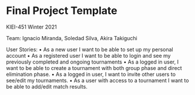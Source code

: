 # Final Project Template

KIEI-451 Winter 2021

Team: Ignacio Miranda, Soledad Silva, Akira Takiguchi

User Stories:
•	As a new user I want to be able to set up my personal account
•	As a registered user I want to be able to login and see my previously completed and ongoing tournaments
•	As a logged in user, I want to be able to create a tournament with both group phase and direct elimination phase.
•	As a logged in user, I want to invite other users to see/edit my tournaments.
•	As a user with access to a tournament I want to be able to add/edit match results.
